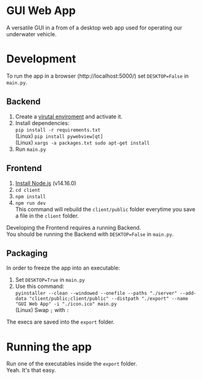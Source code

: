 # GUI Web App

A versatile GUI in a from of a desktop web app used for operating our underwater vehicle.


# Development

To run the app in a browser (http://localhost:5000/) set `DESKTOP=False` in `main.py`.

## Backend

1. Create a [virutal enviroment](https://docs.python.org/3/tutorial/venv.html) and activate it.
3. Install dependencies:\
  `pip install -r requirements.txt`\
  (Linux) `pip install pywebview[qt]`\
  (Linux) `xargs -a packages.txt sudo apt-get install`
4. Run `main.py`


## Frontend

1. [Install Node.js](https://docs.npmjs.com/downloading-and-installing-node-js-and-npm) (v14.16.0)
2. `cd client`
3. `npm install`
4. `npm run dev`\
  This command will rebuild the `client/public` folder everytime you save a file in the `client` folder.

Developing the Frontend requires a running Backend.\
You should be running the Backend with `DESKTOP=False` in `main.py`.


## Packaging

In order to freeze the app into an executable:
1. Set `DESKTOP=True` in `main.py`
2. Use this command:\
`pyinstaller --clean --windowed --onefile --paths "./server" --add-data "client/public;client/public" --distpath "./export" --name "GUI Web App" -i "./icon.ico" main.py`\
(Linux) Swap `;` with `:`

The execs are saved into the `export` folder.


# Running the app

Run one of the executables inside the `export` folder.\
Yeah. It's that easy.